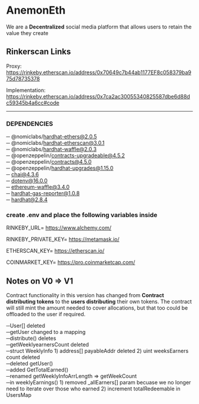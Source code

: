 # AnemonEth
We are a **Decentralized** social media platform that allows users to retain the value they create

## Rinkerscan Links
Proxy: https://rinkeby.etherscan.io/address/0x70649c7b44ab1177EF8c058379ba975d78735378

Implementation: https://rinkeby.etherscan.io/address/0x7ca2ac30055340825587dbe6d88dc59345b4a6cc#code
 
 ------------------
### DEPENDENCIES

─ @nomiclabs/hardhat-ethers@2.0.5   
─ @nomiclabs/hardhat-etherscan@3.0.1   
─ @nomiclabs/hardhat-waffle@2.0.3   
─ @openzeppelin/contracts-upgradeable@4.5.2   
─ @openzeppelin/contracts@4.5.0   
─ @openzeppelin/hardhat-upgrades@1.15.0   
─ chai@4.3.6   
─ dotenv@16.0.0   
─ ethereum-waffle@3.4.0   
─ hardhat-gas-reporter@1.0.8   
─ hardhat@2.8.4   

### create .env and place the following variables inside

RINKEBY_URL= https://www.alchemy.com/         

RINKEBY_PRIVATE_KEY= https://metamask.io/   

ETHERSCAN_KEY= https://etherscan.io/      

COINMARKET_KEY= https://pro.coinmarketcap.com/  

## Notes on V0 => V1  
  
Contract functionality in this version has changed from **Contract distributing tokens** to the **users distributing** their own tokens. The contract will still mint the amount needed to cover allocations, but that too could be offloaded to the user if required.   

─User[] deleted   
─getUser changed to a mapping   
─distribute() deletes   
─getWeeklyearnersCount deleted   
─struct WeeklyInfo 1) address[] payableAddr deleted 2) uint weeksEarners count deleted   
─deleted getUser()   
─added GetTotalEarned()   
─renamed getWeeklyInfoArrLength => getWeekCount   
─in weeklyEarnings() 1) removed _allEarners[] param becuase we no longer need to iterate over those who earned 2) increment totalRedeemable in UsersMap
